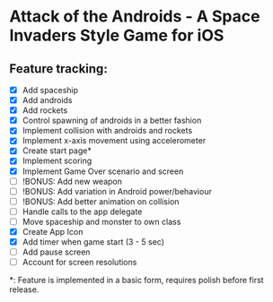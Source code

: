 Attack of the Androids - A Space Invaders Style Game for iOS
============================================================

Feature tracking:
----------------

- [x] Add spaceship
- [x] Add androids
- [x] Add rockets
- [x] Control spawning of androids in a better fashion
- [x] Implement collision with androids and rockets
- [x] Implement x-axis movement using accelerometer
- [x] Create start page*
- [x] Implement scoring
- [x] Implement Game Over scenario and screen
- [ ] !BONUS: Add new weapon
- [ ] !BONUS: Add variation in Android power/behaviour
- [ ] !BONUS: Add better animation on collision
- [ ] Handle calls to the app delegate
- [ ] Move spaceship and monster to own class
- [x] Create App Icon
- [x] Add timer when game start (3 - 5 sec)
- [ ] Add pause screen
- [ ] Account for screen resolutions

*: Feature is implemented in a basic form, requires polish before first release.
